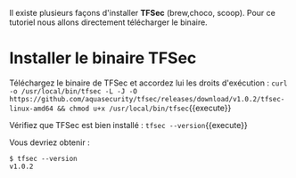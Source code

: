 Il existe plusieurs façons d'installer **TFSec** (brew,choco, scoop). Pour ce tutoriel nous allons directement télécharger le binaire.

# Installer le binaire TFSec

Téléchargez le binaire de TFSec et accordez lui les droits d'exécution :
`curl -o /usr/local/bin/tfsec -L -J -O https://github.com/aquasecurity/tfsec/releases/download/v1.0.2/tfsec-linux-amd64 && chmod u+x /usr/local/bin/tfsec`{{execute}}

Vérifiez que TFSec est bien installé :
`tfsec --version`{{execute}}

Vous devriez obtenir :
```
$ tfsec --version
v1.0.2
```

